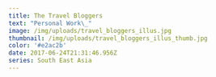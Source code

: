 ```yaml
---
title: The Travel Bloggers
text: "Personal Work\_"
image: /img/uploads/travel_bloggers_illus.jpg
thumbnail: /img/uploads/travel_bloggers_illus_thumb.jpg
color: '#e2ac2b'
date: 2017-06-24T21:31:46.956Z
series: South East Asia
---
```



